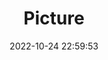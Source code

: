 ---
weight: 1
images:
- /images/edited/201.jpeg
title: Picture
date: 2022-10-24 22:59:53
tags: [luminar neo,work,car,trafficlight]
---
